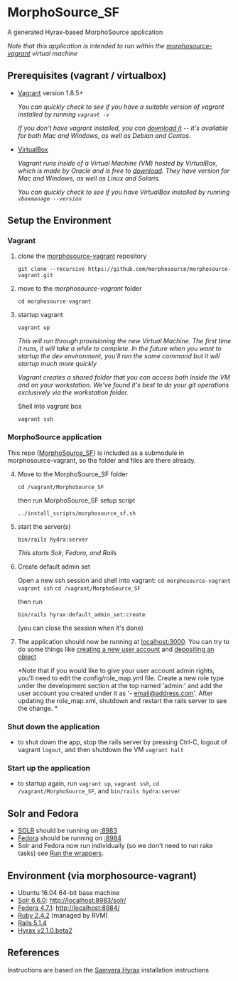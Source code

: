 # MorphoSource_SF

A generated Hyrax-based MorphoSource application

*Note that this application is intended to run within the [morphosource-vagrant](https://github.com/MorphoSource/morphosource-vagrant) virtual machine*


## Prerequisites (vagrant / virtualbox)

* [Vagrant](https://www.vagrantup.com/) version 1.8.5+

   *You can quickly check to see if you have a suitable version of vagrant installed by running `vagrant -v`*

   *If you don't have vagrant installed, you can [download it](https://www.vagrantup.com/downloads.html) -- it's available for both Mac and Windows, as well as Debian and Centos.*

* [VirtualBox](https://www.virtualbox.org/)

   *Vagrant runs inside of a Virtual Machine (VM) hosted by VirtualBox, which is made by Oracle and is free to [download](https://www.virtualbox.org/wiki/Downloads). They have version for Mac and Windows, as well as Linux and Solaris.*

   *You can quickly check to see if you have VirtualBox installed by running `vboxmanage --version`*


## Setup the Environment


### Vagrant

1. clone the [morphosource-vagrant](https://github.com/morphosource/morphosource-vagrant) repository 
   
   `git clone --recursive https://github.com/morphosource/morphosource-vagrant.git`

2. move to the *morphosource-vagrant* folder 

   `cd morphosource-vagrant`

3. startup vagrant 

   `vagrant up`

   *This will run through provisioning the new Virtual Machine. The first time it runs, it will take a while to complete. In the future when you want to startup the dev environment, you'll run the same command but it will startup much more quickly*

   *Vagrant creates a shared folder that you can access both inside the VM and on your workstation. We've found it's best to do your git operations exclusively via the workstation folder.*

   Shell into vagrant box
   
   `vagrant ssh`


### MorphoSource application

This repo ([MorphoSource_SF](https://github.com/morphosource/MorphoSource_SF)) is included as a submodule in morphosource-vagrant, so the folder and files are there already.

4. Move to the MorphoSource_SF folder 
    
    `cd /vagrant/MorphoSource_SF`
   
   then run MorphoSource_SF setup script
   
   `../install_scripts/morphosource_sf.sh`

5. start the server(s)
    
    `bin/rails hydra:server`

    *This starts Solr, Fedora, and Rails*


6. Create default admin set
    
    Open a new ssh session and shell into vagrant:
   `cd morphosource-vagrant`
   `vagrant ssh`
   `cd /vagrant/MorphoSource_SF`

    then run 
    
    `bin/rails hyrax:default_admin_set:create`

    (you can close the session when it's done)


7. The application should now be running at [localhost:3000](http://localhost:3000). You can try to do some things like [creating a new user account](http://localhost:3000/users/sign_up?locale=en) and [depositing an object](http://localhost:3000/concern/works/new?locale=en)

    *Note that if you would like to give your user account admin rights, you'll need to edit the config/role_map.yml file. Create a new role type under the development section at the top named 'admin:' and add the user account you created under it as '- email@address.com'.  After updating the role_map.xml, shutdown and restart the rails server to see the change. *


### Shut down the application

* to shut down the app, stop the rails server by pressing Ctrl-C, logout of vagrant `logout`, and then shutdown the VM `vagrant halt`


### Start up the application

* to startup again, run `vagrant up`, `vagrant ssh`, `cd /vagrant/MorphoSource_SF`, and `bin/rails hydra:server`



## Solr and Fedora

* [SOLR](https://github.com/apache/lucene-solr) should be running on [:8983](http://localhost:8983)
* [Fedora](https://github.com/fcrepo4/fcrepo4) should be running on [:8984](http://localhost:8984)
* Solr and Fedora now run individually (so we don't need to run rake tasks) see [Run the wrappers](https://github.com/samvera/hyrax/wiki/Hyrax-Development-Guide#run-the-wrappers).


## Environment (via morphosource-vagrant)

* Ubuntu 16.04 64-bit base machine
* [Solr 6.6.0](http://lucene.apache.org/solr/): [http://localhost:8983/solr/](http://localhost:8983/solr/)
* [Fedora 4.7.1](http://fedorarepository.org/): [http://localhost:8984/](http://localhost:8984/)
* [Ruby 2.4.2](https://www.ruby-lang.org) (managed by RVM)
* [Rails 5.1.4](http://rubyonrails.org/)
* [Hyrax v2.1.0.beta2](http://hyr.ax/)


## References

Instructions are based on the [Samvera Hyrax](https://github.com/samvera/hyrax#creating-a-hyrax-based-app) installation instructions

